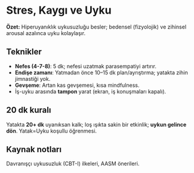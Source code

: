 # Stres, Kaygı ve Uyku
**Özet:** Hiperuyanıklık uykusuzluğu besler; bedensel (fizyolojik) ve zihinsel arousal azalınca uyku kolaylaşır.

## Teknikler
- **Nefes (4-7-8)**: 5 dk; nefesi uzatmak parasempatiyi artırır.
- **Endişe zamanı**: Yatmadan önce 10–15 dk plan/ayrıştırma; yatakta zihin jimnastiği yok.
- **Gevşeme**: Artan kas gevşemesi, kısa mindfulness.
- İş-uyku arasında **tampon** yarat (ekran, iş konuşmaları kapalı).

## 20 dk kuralı
Yatakta **20+ dk** uyanıksan kalk; loş ışıkta sakin bir etkinlik; **uykun gelince dön**. Yatak=Uyku koşullu öğrenmesi.

## Kaynak notları
Davranışçı uykusuzluk (CBT-I) ilkeleri, AASM önerileri.
